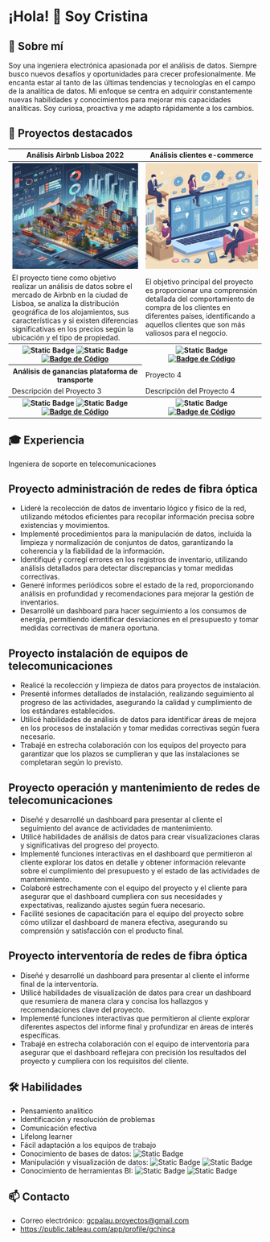 # ¡Hola! 👋 Soy Cristina 

## 👩 Sobre mí

Soy una ingeniera electrónica apasionada por el análisis de datos. Siempre busco nuevos desafíos y oportunidades para crecer profesionalmente. Me encanta estar al tanto de las últimas tendencias y tecnologías en el campo de la analítica de datos. Mi enfoque se centra en adquirir constantemente nuevas habilidades y conocimientos para mejorar mis capacidades analíticas. Soy curiosa, proactiva y me adapto rápidamente a los cambios. 

## 🚀 Proyectos destacados

<table>
  <tr>
    <th style="text-align:center; font-weight:bold;">Análisis Airbnb Lisboa 2022</th>
    <th style="text-align:center; font-weight:bold;">Análisis clientes e-commerce</th>
  </tr>
  <tr>
    <th style="text-align:center;"><img src="portada p1.jpg" alt="Análisis Airbnb Lisboa 2022" style="width:250px;height:210px;"></th> 
    <th style="text-align:center;"><img src="portada p2.jpg" alt="Análisis clientes e-commerce" style="width:250px;height:210px;"></th>
     
  </tr>
  <tr>
    <td> El proyecto tiene como objetivo realizar un análisis de datos sobre el mercado de Airbnb en la ciudad de Lisboa, se analiza la distribución geográfica de los alojamientos, sus características y si existen diferencias significativas en los precios según la ubicación y el tipo de propiedad.</td>
    <td>El objetivo principal del proyecto es proporcionar una comprensión detallada del comportamiento de compra de los clientes en diferentes países, identificando a aquellos clientes que son más valiosos para el negocio.</td>
  </tr>
  <tr>
    <th style="text-align:center;">
      <img alt="Static Badge" src="https://img.shields.io/badge/Python-blue">
      <img alt="Static Badge" src="https://img.shields.io/badge/Tableau-blue">
      <a href="https://github.com/gchinca/Airbnb-Lisboa">
        <img src="https://img.shields.io/badge/CÓDIGO-Notebook-blue" alt="Badge de Código">
      </a>
</th>
  <th style="text-align:center;">
      <img alt="Static Badge" src="https://img.shields.io/badge/Python-blue">
      <a href="https://github.com/gchinca/Airbnb-Lisboa">
        <img src="https://img.shields.io/badge/CÓDIGO-Notebook-blue" alt="Badge de Código">
      </a>
</th>
  </tr>
  <tr>
    <th style="text-align:center; font-weight:bold;">Análisis de ganancias plataforma de transporte</th>
    <td>Proyecto 4</td>
  </tr>
  <tr>
    <td>Descripción del Proyecto 3</td>
    <td>Descripción del Proyecto 4</td>
  </tr>
  <tr>
    <tr>
    <th style="text-align:center;">
      <img alt="Static Badge" src="https://img.shields.io/badge/Python-blue">
      <img alt="Static Badge" src="https://img.shields.io/badge/SQL-black">
      <a href="#">
        <img src="https://img.shields.io/badge/CÓDIGO-Notebook-blue" alt="Badge de Código">
      </a>
</th>
  <th style="text-align:center;">
      <img alt="Static Badge" src="https://img.shields.io/badge/Python-blue">
      <a href="#">
        <img src="https://img.shields.io/badge/CÓDIGO-Notebook-blue" alt="Badge de Código">
      </a>
</th>
  </tr>
</table>

## 🎓 Experiencia
Ingeniera de soporte en telecomunicaciones
## Proyecto administración de redes de fibra óptica
- Lideré la recolección de datos de inventario lógico y físico de la red, utilizando métodos eficientes para recopilar información precisa sobre existencias y movimientos.
- Implementé procedimientos para la manipulación de datos, incluida la limpieza y normalización de conjuntos de datos, garantizando la coherencia y la fiabilidad de la información.
- Identifiqué y corregí errores en los registros de inventario, utilizando análisis detallados para detectar discrepancias y tomar medidas correctivas.
- Generé informes periódicos sobre el estado de la red, proporcionando análisis en profundidad y recomendaciones para mejorar la gestión de inventarios.
- Desarrollé un dashboard para hacer seguimiento a los consumos de energía, permitiendo identificar desviaciones en el presupuesto y tomar medidas correctivas de manera oportuna.
## Proyecto instalación de equipos de telecomunicaciones
- Realicé la recolección y limpieza de datos para proyectos de instalación.
- Presenté informes detallados de instalación, realizando seguimiento al progreso de las actividades, asegurando la calidad y cumplimiento de los estándares establecidos.
- Utilicé habilidades de análisis de datos para identificar áreas de mejora en los procesos de instalación y tomar medidas correctivas según fuera necesario.
- Trabajé en estrecha colaboración con los equipos del proyecto para garantizar que los plazos se cumplieran y que las instalaciones se completaran según lo previsto.
## Proyecto operación y mantenimiento de redes de telecomunicaciones
- Diseñé y desarrollé un dashboard para presentar al cliente el seguimiento del avance de actividades de mantenimiento.
- Utilicé habilidades de análisis de datos para crear visualizaciones claras y significativas del progreso del proyecto.
- Implementé funciones interactivas en el dashboard que permitieron al cliente explorar los datos en detalle y obtener información relevante sobre el cumplimiento del presupuesto y el estado de las actividades de mantenimiento.
- Colaboré estrechamente con el equipo del proyecto y el cliente para asegurar que el dashboard cumpliera con sus necesidades y expectativas, realizando ajustes según fuera necesario.
- Facilité sesiones de capacitación para el equipo del proyecto sobre cómo utilizar el dashboard de manera efectiva, asegurando su comprensión y satisfacción con el producto final.
## Proyecto interventoría de redes de fibra óptica
- Diseñé y desarrollé un dashboard para presentar al cliente el informe final de la interventoría.
- Utilicé habilidades de visualización de datos para crear un dashboard que resumiera de manera clara y concisa los hallazgos y recomendaciones clave del proyecto.
- Implementé funciones interactivas que permitieron al cliente explorar diferentes aspectos del informe final y profundizar en áreas de interés específicas.
- Trabajé en estrecha colaboración con el equipo de interventoría para asegurar que el dashboard reflejara con precisión los resultados del proyecto y cumpliera con los requisitos del cliente.
  

## 🛠️ Habilidades

- Pensamiento analítico
- Identificación y resolución de problemas
- Comunicación efectiva
- Lifelong learner
- Fácil adaptación a los equipos de trabajo
- Conocimiento de bases de datos: ![Static Badge](https://img.shields.io/badge/SQL-black)
- Manipulación y visualización de datos: ![Static Badge](https://img.shields.io/badge/Excel-dark%20green)  ![Static Badge](https://img.shields.io/badge/Python-blue)
- Conocimiento de herramientas BI: ![Static Badge](https://img.shields.io/badge/Power%20BI-yellow) ![Static Badge](https://img.shields.io/badge/Tableau-blue)



## 📫 Contacto

- Correo electrónico: gcpalau.proyectos@gmail.com
- https://public.tableau.com/app/profile/gchinca


